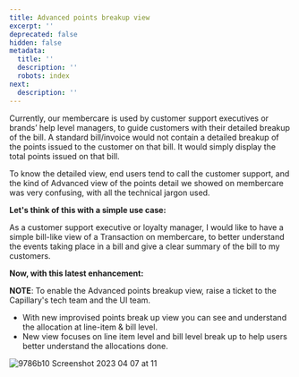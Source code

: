 ```yaml
---
title: Advanced points breakup view
excerpt: ''
deprecated: false
hidden: false
metadata:
  title: ''
  description: ''
  robots: index
next:
  description: ''
---
```

Currently, our membercare is used by customer support executives or brands’ help level managers, to guide customers with their detailed breakup of the bill. A standard bill/invoice would not contain a detailed breakup of the points issued to the customer on that bill. It would simply display the total points issued on that bill.

To know the detailed view, end users tend to call the customer support, and the kind of Advanced view of the points detail we showed on membercare was very confusing, with all the technical jargon used.

**Let's think of this with a simple use case:**

As a customer support executive or loyalty manager, I would like to have a simple bill-like view of a Transaction on membercare, to better understand the events taking place in a bill and give a clear summary of the bill to my customers.

**Now, with this latest enhancement:**

**NOTE**: To enable the Advanced points breakup view, raise a ticket to the Capillary's tech team and the UI team.

* With new improvised points break up view you can see and understand the allocation at line-item & bill level.
* New view focuses on line item level and bill level break up to help users better understand the allocations done.

![9786b10 Screenshot 2023 04 07 at 11](https://files.readme.io/9786b10-Screenshot_2023-04-07_at_11.27.22_AM.png)
